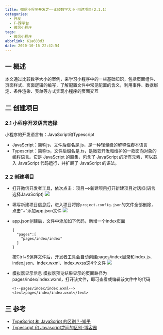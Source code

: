 ```yaml
---
title: 微信小程序开发之——比较数字大小-创建项目(2.1.1)
categories:
  - 开发
  - F-跨平台
  - 微信小程序
tags:
  - 微信小程序
abbrlink: 61a603d3
date: 2020-10-16 22:42:54
---
```

## 一 概述

本文通过比较数字大小的案例，来学习小程序中的一些基础知识，包括页面组件、页面样式、页面逻辑的编写，了解配置文件中常见配置的含义，利用事件、数据绑定、条件渲染、表单等方式实现小程序的页面交互

<!--more-->

## 二 创建项目

### 2.1 小程序开发语言选择

小程序的开发语言有：JavaScript和Typescript

* JavaScript：简称js，文件后缀名是.js，是一种轻量级的解释性脚本语言
* Typescript：简称ts，文件后缀名是.ts，是微软开发和维护的一款面向对象的编程语言。它是 JavaScript 的超集，包含了 JavaScript 的所有元素，可以载入 JavaScript 代码运行，并扩展了 JavaScript 的语法。

### 2.2 创建项目
* 打开微信开发者工具，依次点击：项目——>新建项目打开新建项目对话框(语言选择JavaScript)
  ![][1]
* 填写新建项目信息后，进入项目将除`project.config.json`的文件全部删除，点击“+”添加app.json文件
  ![][2]
* app.json创建后，文件中添加如下代码，新增一个index页面

  ```
  {
    "pages":[
      "pages/index/index"
    ]
  }
  ```
  按Ctrl+S保存文件后，开发者工具会自动创建pages/index目录和index.js、index.json、index.wxml、index.wxss这4个文件
  ![][3]
* 模拟器显示信息
模拟器预览结果显示的页面路径为pages/index/index.wxml，打开该文件，即可查看或编辑该文件中的代码

  ```
  <!--pages/index/index.wxml-->
  <text>pages/index/index.wxml</text>
  ```
## 三 参考
* [TypeScript 和 JavaScript 的区别？-知乎][11] 
* [Typescript 和 Javascript之间的区别-博客园][12]


[1]:https://jsd.onmicrosoft.cn/gh/PGzxc/CDN/blog-wechat/wechat-project-compare-create-info.png
[2]:https://jsd.onmicrosoft.cn/gh/PGzxc/CDN/blog-wechat/wechat-project-compare-delete-files.png
[3]:https://jsd.onmicrosoft.cn/gh/PGzxc/CDN/blog-wechat/wechat-project-compare-page-ctrl-s-process.png

[11]:https://www.zhihu.com/question/25421196
[12]:https://www.cnblogs.com/langzianan/p/8403332.htm